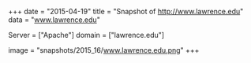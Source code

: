 
+++
date = "2015-04-19"
title = "Snapshot of http://www.lawrence.edu"
data = "www.lawrence.edu"

Server = ["Apache"]
domain = ["lawrence.edu"]

  image = "snapshots/2015_16/www.lawrence.edu.png"
+++
#

